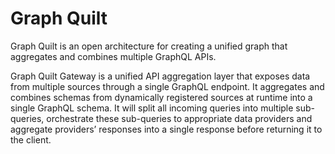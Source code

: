 # Graph Quilt 

Graph Quilt is an open architecture for creating a unified graph that aggregates and combines multiple 
GraphQL APIs.

Graph Quilt Gateway is a unified API aggregation layer that exposes data from multiple sources through a single
GraphQL endpoint. It aggregates and combines schemas from dynamically registered sources at runtime 
into a single GraphQL schema. It will split all incoming queries into multiple sub-queries, 
orchestrate these sub-queries to appropriate data providers and aggregate providers’ responses into a 
single response before returning it to the client.




